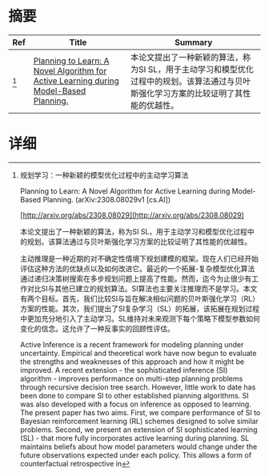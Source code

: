 # 摘要

| Ref | Title | Summary |
| --- | --- | --- |
| [^1] | [Planning to Learn: A Novel Algorithm for Active Learning during Model-Based Planning.](http://arxiv.org/abs/2308.08029) | 本论文提出了一种新颖的算法，称为SI SL，用于主动学习和模型优化过程中的规划。该算法通过与贝叶斯强化学习方案的比较证明了其性能的优越性。 |

# 详细

[^1]: 规划学习：一种新颖的模型优化过程中的主动学习算法

    Planning to Learn: A Novel Algorithm for Active Learning during Model-Based Planning. (arXiv:2308.08029v1 [cs.AI])

    [http://arxiv.org/abs/2308.08029](http://arxiv.org/abs/2308.08029)

    本论文提出了一种新颖的算法，称为SI SL，用于主动学习和模型优化过程中的规划。该算法通过与贝叶斯强化学习方案的比较证明了其性能的优越性。

    

    主动推理是一种近期的对不确定性情境下规划建模的框架。现在人们已经开始评估这种方法的优缺点以及如何改进它。最近的一个拓展-复杂模型优化算法通过递归决策树搜索在多步规划问题上提高了性能。然而，迄今为止很少有工作对比SI与其他已建立的规划算法。SI算法也主要关注推理而不是学习。本文有两个目标。首先，我们比较SI与旨在解决相似问题的贝叶斯强化学习（RL）方案的性能。其次，我们提出了SI复杂学习（SL）的拓展，该拓展在规划过程中更加充分地引入了主动学习。SL维持对未来观测下每个策略下模型参数如何变化的信念。这允许了一种反事实的回顾性评估。

    Active Inference is a recent framework for modeling planning under uncertainty. Empirical and theoretical work have now begun to evaluate the strengths and weaknesses of this approach and how it might be improved. A recent extension - the sophisticated inference (SI) algorithm - improves performance on multi-step planning problems through recursive decision tree search. However, little work to date has been done to compare SI to other established planning algorithms. SI was also developed with a focus on inference as opposed to learning. The present paper has two aims. First, we compare performance of SI to Bayesian reinforcement learning (RL) schemes designed to solve similar problems. Second, we present an extension of SI sophisticated learning (SL) - that more fully incorporates active learning during planning. SL maintains beliefs about how model parameters would change under the future observations expected under each policy. This allows a form of counterfactual retrospective in
    

